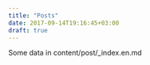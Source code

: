 ```yaml
---
title: "Posts"
date: 2017-09-14T19:16:45+03:00
draft: true
---
```


Some data in content/post/_index.en.md
